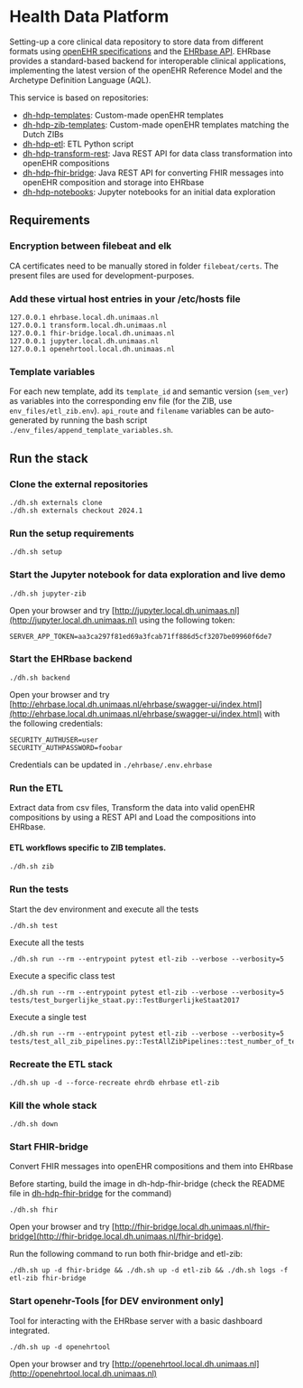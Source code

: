 # Health Data Platform

Setting-up a core clinical data repository to store data from different formats using [openEHR specifications](https://specifications.openehr.org/) and the [EHRbase API](https://ehrbase.org/about-ehrbase/).
EHRbase provides a standard-based backend for interoperable clinical applications, implementing the latest version of the openEHR Reference Model and the Archetype Definition Language (AQL).

This service is based on repositories:

- [dh-hdp-templates](https://github.com/um-datahub/dh-hdp-templates/tree/2024.1): Custom-made openEHR templates
- [dh-hdp-zib-templates](https://github.com/um-datahub/dh-hdp-zib-templates/tree/2024.1): Custom-made openEHR templates matching the Dutch ZIBs
- [dh-hdp-etl](https://github.com/MaastrichtUniversity/dh-hdp-etl/tree/2024.1): ETL Python script
- [dh-hdp-transform-rest](https://github.com/MaastrichtUniversity/dh-hdp-transform-rest/tree/2024.1): Java REST API for data class transformation into openEHR compositions
- [dh-hdp-fhir-bridge](https://github.com/MaastrichtUniversity/dh-hdp-fhir-bridge/tree/2024.1): Java REST API for converting FHIR messages into openEHR composition and storage into EHRbase
- [dh-hdp-notebooks](https://github.com/MaastrichtUniversity/dh-hdp-notebooks/tree/2024.1): Jupyter notebooks for an initial data exploration

## Requirements

### Encryption between filebeat and elk

CA certificates need to be manually stored in folder `filebeat/certs`.
The present files are used for development-purposes.

### Add these virtual host entries in your /etc/hosts file

```
127.0.0.1 ehrbase.local.dh.unimaas.nl
127.0.0.1 transform.local.dh.unimaas.nl
127.0.0.1 fhir-bridge.local.dh.unimaas.nl
127.0.0.1 jupyter.local.dh.unimaas.nl
127.0.0.1 openehrtool.local.dh.unimaas.nl
```

### Template variables

For each new template, add its `template_id` and semantic version (`sem_ver`) as variables into the corresponding env
file (for the ZIB, use `env_files/etl_zib.env`). `api_route` and `filename` variables can be auto-generated by running
the bash script `./env_files/append_template_variables.sh`.

## Run the stack

### Clone the external repositories

```
./dh.sh externals clone
./dh.sh externals checkout 2024.1
```

### Run the setup requirements

```
./dh.sh setup
```

### Start the Jupyter notebook for data exploration and live demo

```
./dh.sh jupyter-zib
```

Open your browser and try [http://jupyter.local.dh.unimaas.nl](http://jupyter.local.dh.unimaas.nl) using the following token:

```
SERVER_APP_TOKEN=aa3ca297f81ed69a3fcab71ff886d5cf3207be09960f6de7
```

### Start the EHRbase backend

```
./dh.sh backend
```

Open your browser and try [http://ehrbase.local.dh.unimaas.nl/ehrbase/swagger-ui/index.html](http://ehrbase.local.dh.unimaas.nl/ehrbase/swagger-ui/index.html) with the following credentials:

```
SECURITY_AUTHUSER=user
SECURITY_AUTHPASSWORD=foobar
```

Credentials can be updated in `./ehrbase/.env.ehrbase`

### Run the ETL

Extract data from csv files, Transform the data into valid openEHR compositions by using a REST API and Load the compositions into EHRbase.

#### ETL workflows specific to ZIB templates.

```
./dh.sh zib
```

### Run the tests

Start the dev environment and execute all the tests

```
./dh.sh test
```

Execute all the tests

```
./dh.sh run --rm --entrypoint pytest etl-zib --verbose --verbosity=5
```

Execute a specific class test

```
./dh.sh run --rm --entrypoint pytest etl-zib --verbose --verbosity=5 tests/test_burgerlijke_staat.py::TestBurgerlijkeStaat2017
```

Execute a single test

```
./dh.sh run --rm --entrypoint pytest etl-zib --verbose --verbosity=5 tests/test_all_zib_pipelines.py::TestAllZibPipelines::test_number_of_templates
```

### Recreate the ETL stack

```
./dh.sh up -d --force-recreate ehrdb ehrbase etl-zib
```

### Kill the whole stack

```
./dh.sh down
```

### Start FHIR-bridge

Convert FHIR messages into openEHR compositions and them into EHRbase

Before starting, build the image in dh-hdp-fhir-bridge (check the README file in [dh-hdp-fhir-bridge](https://github.com/MaastrichtUniversity/dh-hdp-fhir-bridge/tree/2024.1) for the command)

```
./dh.sh fhir
```

Open your browser and try [http://fhir-bridge.local.dh.unimaas.nl/fhir-bridge](http://fhir-bridge.local.dh.unimaas.nl/fhir-bridge).

Run the following command to run both fhir-bridge and etl-zib:

```
./dh.sh up -d fhir-bridge && ./dh.sh up -d etl-zib && ./dh.sh logs -f etl-zib fhir-bridge
```

### Start openehr-Tools [for DEV environment only]

Tool for interacting with the EHRbase server with a basic dashboard integrated.

```
./dh.sh up -d openehrtool
```

Open your browser and try [http://openehrtool.local.dh.unimaas.nl](http://openehrtool.local.dh.unimaas.nl)
